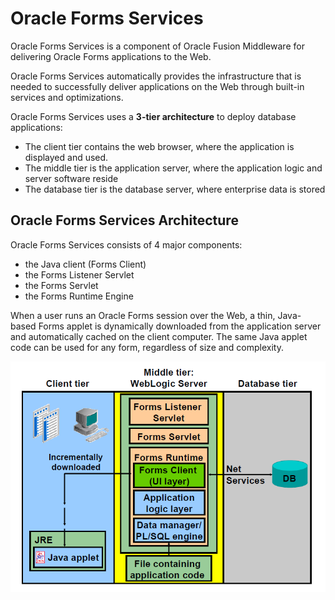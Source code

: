 # Oracle Forms Services

Oracle Forms Services is a component of Oracle Fusion Middleware for delivering Oracle Forms applications to the Web. 

Oracle Forms Services automatically provides the infrastructure that is needed to successfully deliver applications on the Web through built-in services and optimizations.

Oracle Forms Services uses a **3-tier architecture** to deploy database applications:
- The client tier contains the web browser, where the application is displayed and used.
- The middle tier is the application server, where the application logic and server software reside
- The database tier is the database server, where enterprise data is stored

## Oracle Forms Services Architecture

Oracle Forms Services consists of 4 major components:
- the Java client (Forms Client)
- the Forms Listener Servlet
- the Forms Servlet
- the Forms Runtime Engine

When a user runs an Oracle Forms session over the Web, a thin, Java-based Forms applet is dynamically downloaded from the application server and automatically cached on the client computer. The same Java applet code can be used for any form, regardless of size and complexity.

![Oracle Forms Services Architecture](../images/forms_services_architecture.png)